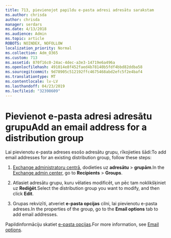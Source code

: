 ```yaml
---
title: 713, pievienojot papildu e-pasta adresi adresātu sarakstam
ms.author: chrisda
author: chrisda
manager: serdars
ms.date: 4/13/2018
ms.audience: Admin
ms.topic: article
ROBOTS: NOINDEX, NOFOLLOW
localization_priority: Normal
ms.collection: Adm_O365
ms.custom: 713
ms.assetid: 870f16c0-24ac-4dec-a3e3-14719e6a496a
ms.openlocfilehash: 491014e8f452faed4b78140b5fdf4bbd82ddba58
ms.sourcegitcommit: 9d78905c512192ffc4675468abd2efc5f2e4baf4
ms.translationtype: MT
ms.contentlocale: lv-LV
ms.lasthandoff: 04/23/2019
ms.locfileid: "32398609"
---
```

# <a name="add-an-email-address-for-a-distribution-group"></a><span data-ttu-id="5a4d8-102">Pievienot e-pasta adresi adresātu grupu</span><span class="sxs-lookup"><span data-stu-id="5a4d8-102">Add an email address for a distribution group</span></span>

<span data-ttu-id="5a4d8-103">Lai pievienotu e-pasta adreses esošo adresātu grupu, rīkojieties šādi:</span><span class="sxs-lookup"><span data-stu-id="5a4d8-103">To add email addresses for an existing distribution group, follow these steps:</span></span>

1. <span data-ttu-id="5a4d8-104">[Exchange administratoru centrā](https://outlook.office365.com/ecp/), dodieties uz **adresātu** \> **grupām**.</span><span class="sxs-lookup"><span data-stu-id="5a4d8-104">In the [Exchange admin center](https://outlook.office365.com/ecp/), go to **Recipients** \> **Groups**.</span></span>

2. <span data-ttu-id="5a4d8-105">Atlasiet adresātu grupu, kuru vēlaties modificēt, un pēc tam noklikšķiniet uz **Rediģēt**.</span><span class="sxs-lookup"><span data-stu-id="5a4d8-105">Select the distribution group you want to modify, and then click **Edit**.</span></span>

3. <span data-ttu-id="5a4d8-106">Grupas rekvizīti, atveriet **e-pasta opcijas** cilni, lai pievienotu e-pasta adreses.</span><span class="sxs-lookup"><span data-stu-id="5a4d8-106">In the properties of the group, go to the **Email options** tab to add email addresses.</span></span> 

<span data-ttu-id="5a4d8-107">Papildinformāciju skatiet [e-pasta opcijas](https://technet.microsoft.com/library/bb124513.aspx#emailoptions).</span><span class="sxs-lookup"><span data-stu-id="5a4d8-107">For more information, see [Email options](https://technet.microsoft.com/library/bb124513.aspx#emailoptions).</span></span>
